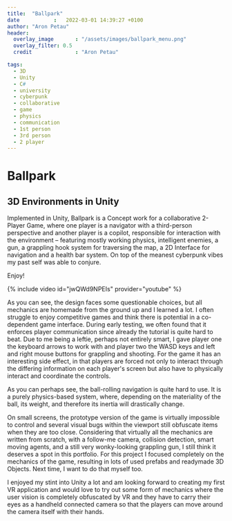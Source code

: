 ```yaml
---
title:  "Ballpark"
date           :   2022-03-01 14:39:27 +0100
author: "Aron Petau"
header:
  overlay_image       : "/assets/images/ballpark_menu.png"
  overlay_filter: 0.5
  credit              : "Aron Petau"

tags:
  - 3D
  - Unity
  - C#
  - university
  - cyberpunk
  - collaborative
  - game
  - physics
  - communication
  - 1st person
  - 3rd person
  - 2 player
---
```


# Ballpark
## 3D Environments in Unity

Implemented in Unity, Ballpark is a Concept work for a collaborative 2-Player Game, where one player is a navigator with a third-person perspective and another player is a copilot, responsible for interaction with the environment – featuring mostly working physics, intelligent enemies, a gun, a grappling hook system for traversing the map, a 2D Interface for navigation and a health bar system. On top of the meanest cyberpunk vibes my past self was able to conjure.

Enjoy!

{% include video id="jwQWd9NPEIs" provider="youtube" %}


As you can see, the design faces some questionable choices, but all mechanics are homemade from the ground up and I learned a lot. I often struggle to enjoy competitive games and think there is potential in a co-dependent game interface. During early testing, we often found that it enforces player communication since already the tutorial is quite hard to beat.
Due to me being a leftie, perhaps not entirely smart, I gave player one the keyboard arrows to work with and player two the WASD keys and left and right mouse buttons for grappling and shooting. For the game it has an interesting side effect, in that players are forced not only to interact through the differing information on each player's screen but also have to physically interact and coordinate the controls. 

As you can perhaps see, the ball-rolling navigation is quite hard to use. 
It is a purely physics-based system, where, depending on the materiality of the ball, its weight, and therefore its inertia will drastically change. 

On small screens, the prototype version of the game is virtually impossible to control and several visual bugs within the viewport still obfuscate items when they are too close. Considering that virtually all the mechanics are written from scratch, with a follow-me camera, collision detection, smart moving agents, and a still very wonky-looking grappling gun, I still think it deserves a spot in this portfolio. 
For this project I focused completely on the mechanics of the game, resulting in lots of used prefabs and readymade 3D Objects. Next time, I want to do that myself too. 

I enjoyed my stint into Unity a lot and am looking forward to creating my first VR application and would love to try out some form of mechanics where the user vision is completely obfuscated by VR and they have to carry their eyes as a handheld connected camera so that the players can move around the camera itself with their hands.  


